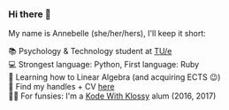 ### Hi there 👋

My name is Annebelle (she/her/hers), I'll keep it short:  

📚   Psychology & Technology student at <a href="http://tue.nl">TU/e</a>  
💻   Strongest language: Python, First language: Ruby    
🌱   Learning how to Linear Algebra (and acquiring ECTS 😉)    
🔗   Find my handles + CV <a href="https://annebelleo.github.io">here</a>  
👧🏽   For funsies: I'm a <a href="http://kodewithklossy.com">Kode With Klossy</a> alum (2016, 2017)
<!--
**annebelleo/annebelleo** is a ✨ _special_ ✨ repository because its `README.md` (this file) appears on your GitHub profile.

Here are some ideas to get you started:

- 🔭 I’m currently working on ...
- 🌱 I’m currently learning ...
- 👯 I’m looking to collaborate on ...
- 🤔 I’m looking for help with ...
- 💬 Ask me about ...
- 📫 How to reach me: ...
- 😄 Pronouns: ...
- ⚡ Fun fact: ...
-->
